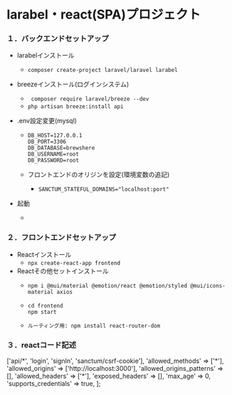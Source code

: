 # larabel・react(SPA)プロジェクト

### １．バックエンドセットアップ
- larabelインストール
  - ```composer create-project laravel/laravel larabel```
  
- breezeインストール(ログインシステム)
  - ``` composer require laravel/breeze --dev```
  - ``` php artisan breeze:install api ```
  
- .env設定変更(mysql)
  - ```DB_CONNECTION=mysql
    DB_HOST=127.0.0.1
    DB_PORT=3306
    DB_DATABASE=brewshere
    DB_USERNAME=root
    DB_PASSWORD=root
    ```

  - フロントエンドのオリジンを設定(環境変数の追記)
    - ``` SANCTUM_STATEFUL_DOMAINS="localhost:port" ```

- 起動
  - ```php artisan serve
    ```
### ２．フロントエンドセットアップ
- Reactインストール
  - ```npx create-react-app frontend ```
- Reactその他セットインストール
  - ```cd frontend
    npm i @mui/material @emotion/react @emotion/styled @mui/icons-material axios
  - ```
    cd frontend 
    npm start
  - ```
    ルーティング用: npm install react-router-dom
    ```

### ３．reactコード記述

<?php

return [

    /*
    |--------------------------------------------------------------------------
    | Cross-Origin Resource Sharing (CORS) Configuration
    |--------------------------------------------------------------------------
    |
    | Here you may configure your settings for cross-origin resource sharing
    | or "CORS". This determines what cross-origin operations may execute
    | in web browsers. You are free to adjust these settings as needed.
    |
    | To learn more: https://developer.mozilla.org/en-US/docs/Web/HTTP/CORS
    |
    */

    'paths' => ['api/*', 'login', 'signIn', 'sanctum/csrf-cookie'],

    'allowed_methods' => ['*'],

    'allowed_origins' => ['http://localhost:3000'],

    'allowed_origins_patterns' => [],

    'allowed_headers' => ['*'],

    'exposed_headers' => [],

    'max_age' => 0,

    'supports_credentials' => true,

];
